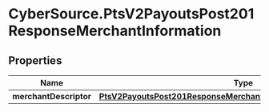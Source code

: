 # CyberSource.PtsV2PayoutsPost201ResponseMerchantInformation

## Properties
Name | Type | Description | Notes
------------ | ------------- | ------------- | -------------
**merchantDescriptor** | [**PtsV2PayoutsPost201ResponseMerchantInformationMerchantDescriptor**](PtsV2PayoutsPost201ResponseMerchantInformationMerchantDescriptor.md) |  | [optional] 


